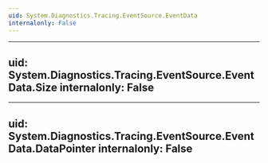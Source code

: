 ```yaml
---
uid: System.Diagnostics.Tracing.EventSource.EventData
internalonly: False
---
```


---
uid: System.Diagnostics.Tracing.EventSource.EventData.Size
internalonly: False
---

---
uid: System.Diagnostics.Tracing.EventSource.EventData.DataPointer
internalonly: False
---
